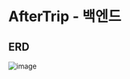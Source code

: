 # AfterTrip - 백엔드
## ERD
![image](https://user-images.githubusercontent.com/86969518/230653038-5074c959-6e92-4d5e-a471-3df9722c5f72.png)
